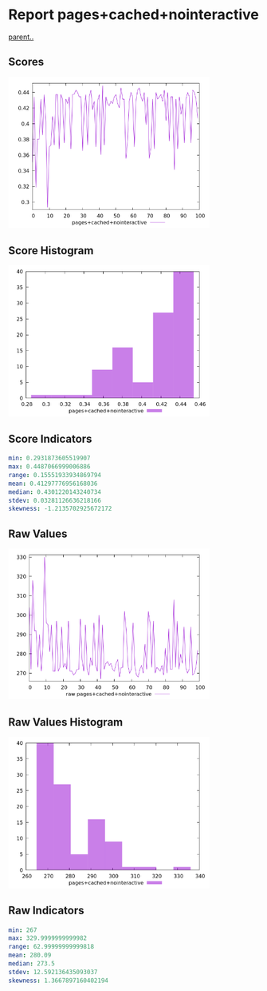 # Report pages+cached+nointeractive

[parent..](./..)  


## Scores

![score](./score.png)  

## Score Histogram

![hist](./hist.png)  

## Score Indicators

```yaml
min: 0.2931873605519907
max: 0.4487066999006886
range: 0.15551933934869794
mean: 0.41297776956168036
median: 0.4301220143240734
stdev: 0.03281126636218166
skewness: -1.2135702925672172

```

## Raw Values

![raw](./raw.png)  

## Raw Values Histogram

![raw hist](./raw_hist.png)  

## Raw Indicators

```yaml
min: 267
max: 329.9999999999982
range: 62.99999999999818
mean: 280.09
median: 273.5
stdev: 12.592136435093037
skewness: 1.3667897160402194

```

<style>
  img {
    max-width: 80%;
  }
</style>
      
